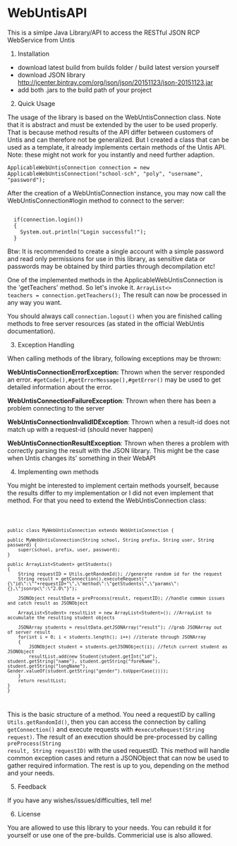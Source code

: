 # WebUntisAPI
This is a simlpe Java Library/API to access the RESTful JSON RCP WebService from Untis

1. Installation

  - download latest build from builds folder / build latest version yourself
  - download JSON library http://jcenter.bintray.com/org/json/json/20151123/json-20151123.jar
  - add both .jars to the build path of your project


2. Quick Usage

The usage of the library is based on the WebUntisConnection class. Note that it is abstract and must be extended by the user to be used properly. That is because method results of the API differ between customers of Untis and can therefore not be generalized. But I created a class that can be used as a template, it already implements certain methods of the Untis API. Note: these might not work for you instantly and need further adaption.

<code>ApplicableWebUntisConnection connection = new ApplicableWebUntisConnection("school-sch", "poly", "username", "password");</code>

After the creation of a WebUntisConnection instance, you may now call the WebUntisConnection#login method to connect to the server:

<code>
  if(connection.login())
  {
    System.out.println("Login successful!");
  }
</code>

Btw: It is recommended to create a single account with a simple password and read only permissions for use in this library, as sensitive data or passwords may be obtained by third parties through decompilation etc!

One of the implemented methods in the ApplicableWebUntisConnection is the 'getTeachers' method. So let's invoke it.
<code>ArrayList<> teachers = connection.getTeachers();</code>
The result can now be processed in any way you want.

You should always call <code>connection.logout()</code> when you are finished calling methods to free server resources (as stated in the official WebUntis documentation).


3. Exception Handling

When calling methods of the library, following exceptions may be thrown:

<b>WebUntisConnectionErrorException:</b> Thrown when the server responded an error. <code>#getCode(),#getErrorMessage(),#getError()</code> may be used to get detailed information about the error.

<b>WebUntisConnectionFailureException</b>: Thrown when there has been a problem connecting to the server

<b>WebUntisConnectionInvalidIDException</b>: Thrown when a result-id does not match up with a request-id (should never happen)

<b>WebUntisConnectionResultException</b>: Thrown when theres a problem with correctly parsing the result with the JSON library. This might be the case when Untis changes its' something in their WebAPI


4. Implementing own methods

You might be interested to implement certain methods yourself, because the results differ to my implementation or I did not even implement that method. For that you need to extend the WebUntisConnection class:

<code>
 
    public class MyWebUntisConnection extends WebUntisConnection {

	public MyWebUntisConnection(String school, String prefix, String user, String password) {
		super(school, prefix, user, password);
	}
	
	public ArrayList<Student> getStudents()
	{
		String requestID = Utils.getRandomId(); //generate random id for the request
		String result = getConnection().executeRequest("{\"id\":\""+requestID+"\",\"method\":\"getStudents\",\"params\":{},\"jsonrpc\":\"2.0\"}");
		
		JSONObject resultData = preProcess(result, requestID); //handle common issues and catch result as JSONObject

		ArrayList<Student> resultList = new ArrayList<Student>(); //ArrayList to accumulate the resulting student objects
		
		JSONArray students = resultData.getJSONArray("result"); //grab JSONArray out of server result
		for(int i = 0; i < students.length(); i++) //iterate through JSONArray
		{
			JSONObject student = students.getJSONObject(i); //fetch current student as JSONObject
			resultList.add(new Student(student.getInt("id"), student.getString("name"), student.getString("foreName"), student.getString("longName"), Gender.valueOf(student.getString("gender").toUpperCase())));
		}
		return resultList;
	}
    }
</code>

This is the basic structure of a method. You need a requestID by calling <code>Utils.getRandomId()</code>, then you can access the connection by calling <code>getConnection()</code> and execute requests with <code>#executeRequest(String request)</code>. The result of an execution should be pre-processed by calling <code>preProcess(String result, String requestID)</code> with the used requestID. This method will handle common exception cases and return a JSONObject that can now be used to gather required information. The rest is up to you, depending on the method and your needs.


5. Feedback

If you have any wishes/issues/difficulties, tell me!


6. License

You are allowed to use this library to your needs. You can rebuild it for yourself or use one of the pre-builds. Commericial use is also allowed.
